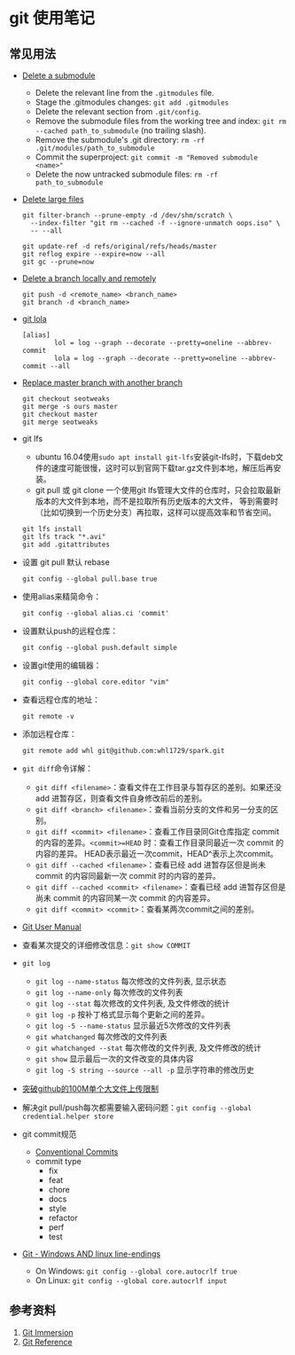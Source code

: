# git 使用笔记

## 常见用法

- [Delete a submodule][11]
  - Delete the relevant line from the `.gitmodules` file.
  - Stage the .gitmodules changes: `git add .gitmodules`
  - Delete the relevant section from `.git/config`.
  - Remove the submodule files from the working tree and index: `git rm --cached path_to_submodule` (no trailing slash).
  - Remove the submodule's .git directory: `rm -rf .git/modules/path_to_submodule`
  - Commit the superproject: `git commit -m "Removed submodule <name>"`
  - Delete the now untracked submodule files: `rm -rf path_to_submodule`

- [Delete large files][10]

  ```shell
  git filter-branch --prune-empty -d /dev/shm/scratch \
    --index-filter "git rm --cached -f --ignore-unmatch oops.iso" \
    -- --all
  ```

  ```shell
  git update-ref -d refs/original/refs/heads/master
  git reflog expire --expire=now --all
  git gc --prune=now
  ```

- [Delete a branch locally and remotely][9]

  ```shell
  git push -d <remote_name> <branch_name>
  git branch -d <branch_name>
  ```

- [git lola][8]

  ```
  [alias]
          lol = log --graph --decorate --pretty=oneline --abbrev-commit
          lola = log --graph --decorate --pretty=oneline --abbrev-commit --all
  ```

- [Replace master branch with another branch][1]

  ```shell
  git checkout seotweaks
  git merge -s ours master
  git checkout master
  git merge seotweaks
  ```

- git lfs
  - ubuntu 16.04使用`sudo apt install git-lfs`安装git-lfs时，下载deb文件的速度可能很慢，这时可以到官网下载tar.gz文件到本地，解压后再安装。
  - git pull 或 git clone 一个使用git lfs管理大文件的仓库时，只会拉取最新版本的大文件到本地，而不是拉取所有历史版本的大文件，
    等到需要时（比如切换到一个历史分支）再拉取，这样可以提高效率和节省空间。

  ```shell
  git lfs install
  git lfs track "*.avi"
  git add .gitattributes
  ```

- 设置 git pull 默认 rebase

  ```shell
  git config --global pull.base true
  ```

- 使用alias来精简命令：

  ```shell
  git config --global alias.ci 'commit'
  ```

- 设置默认push的远程仓库：

  ```shell
  git config --global push.default simple
  ```

- 设置git使用的编辑器：

  ```shell
  git config --global core.editor "vim"
  ```

- 查看远程仓库的地址：

  ```shell
  git remote -v
  ```

- 添加远程仓库：

  ```shell
  git remote add whl git@github.com:whl1729/spark.git
  ```

- `git diff`命令详解：
  - `git diff <filename>`：查看文件在工作目录与暂存区的差别。如果还没 add 进暂存区，则查看文件自身修改前后的差别。
  - `git diff <branch> <filename>`：查看当前分支的文件和另一分支的区别。
  - `git diff <commit> <filename>`：查看工作目录同Git仓库指定 commit 的内容的差异。`<commit>=HEAD` 时：查看工作目录同最近一次 commit 的内容的差异。
                                    HEAD表示最近一次commit，HEAD^表示上次commit。
  - `git diff --cached <filename>`：查看已经 add 进暂存区但是尚未 commit 的内容同最新一次 commit 时的内容的差异。
  - `git diff --cached <commit> <filename>`：查看已经 add 进暂存区但是尚未 commit 的内容同某一次 commit 的内容差异。
  - `git diff <commit> <commit>`：查看某两次commit之间的差别。

- [Git User Manual][2]

- 查看某次提交的详细修改信息：`git show COMMIT`

- `git log`
  - `git log --name-status` 每次修改的文件列表, 显示状态
  - `git log --name-only` 每次修改的文件列表
  - `git log --stat` 每次修改的文件列表, 及文件修改的统计
  - `git log -p` 按补丁格式显示每个更新之间的差异。
  - `git log -5 --name-status` 显示最近5次修改的文件列表
  - `git whatchanged` 每次修改的文件列表
  - `git whatchanged --stat` 每次修改的文件列表, 及文件修改的统计
  - `git show` 显示最后一次的文件改变的具体内容
  - `git log -S string --source --all -p` 显示字符串的修改历史

- [突破github的100M单个大文件上传限制][3]

- 解决git pull/push每次都需要输入密码问题：`git config --global credential.helper store`

- git commit规范
  - [Conventional Commits][4]
  - commit type
    - fix
    - feat
    - chore
    - docs
    - style
    - refactor
    - perf
    - test

- [Git - Windows AND linux line-endings][5]
  - On Windows: `git config --global core.autocrlf true`
  - On Linux: `git config --global core.autocrlf input`

## 参考资料

1. [Git Immersion][6]
2. [Git Reference][7]

  [1]: https://stackoverflow.com/questions/2862590/how-to-replace-master-branch-in-git-entirely-from-another-branch
  [2]: https://mirrors.edge.kernel.org/pub/software/scm/git/docs/user-manual.html
  [3]: https://blog.csdn.net/Tyro_java/article/details/53440666
  [4]: https://www.conventionalcommits.org/en/v--0/
  [5]: https://stackoverflow.com/questions/34610705/git-windows-and-linux-line-endings
  [6]: https://gitimmersion.com/index.html
  [7]: http://git.github.io/git-reference/
  [8]: http://blog.kfish.org/2010/04/git-lola.html
  [9]: https://stackoverflow.com/questions/2003505/how-do-i-delete-a-git-branch-locally-and-remotely
  [10]: https://stackoverflow.com/questions/2100907/how-to-remove-delete-a-large-file-from-commit-history-in-the-git-repository/2158271#2158271
  [11]: https://stackoverflow.com/a/1260982/11467929
